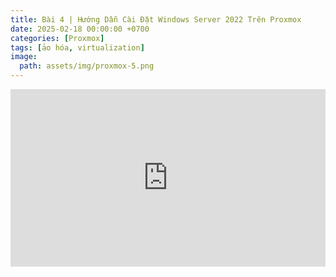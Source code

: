 ```yaml
---
title: Bài 4 | Hướng Dẫn Cài Đặt Windows Server 2022 Trên Proxmox
date: 2025-02-18 00:00:00 +0700
categories: [Proxmox]
tags: [ảo hóa, virtualization]   
image:
  path: assets/img/proxmox-5.png 
---
```


<div style="position: relative; padding-bottom: 56.25%; height: 0; overflow: hidden; max-width: 100%; background: #000;">
  <iframe style="position: absolute; top: 0; left: 0; width: 100%; height: 100%;" 
          src="https://www.youtube.com/embed/oa8O8s7vriU" 
          title="Bài 4 | Hướng Dẫn Cài Đặt Windows Server 2022 Trên Proxmox Chi Tiết Từ A-Z"
          frameborder="0" allow="accelerometer; autoplay; clipboard-write; encrypted-media; 
          gyroscope; picture-in-picture; web-share" 
          referrerpolicy="strict-origin-when-cross-origin" 
          allowfullscreen>
  </iframe>
</div>